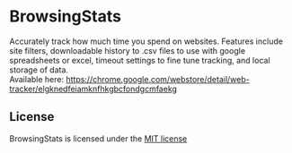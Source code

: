 # BrowsingStats
Accurately track how much time you spend on websites.  Features include site filters, downloadable history to .csv files to use with google spreadsheets or excel, timeout settings to fine tune tracking, and local storage of data.  
Available here:
https://chrome.google.com/webstore/detail/web-tracker/elgknedfeiamknfhkgbcfondgcmfaekg

## License
BrowsingStats is licensed under the [MIT license](LICENSE)
